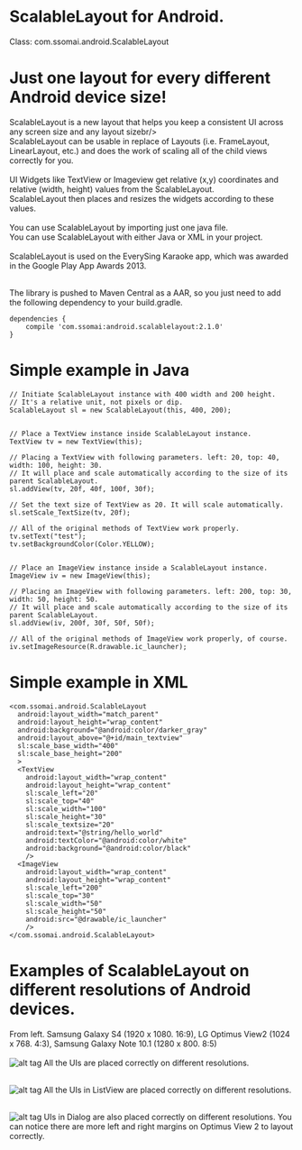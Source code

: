 ScalableLayout for Android. 
====================

Class: com.ssomai.android.ScalableLayout 

Just one layout for every different Android device size!<br/>
====================

ScalableLayout is a new layout that helps you keep a consistent UI across any screen size and any layout sizebr/>
<br/>
ScalableLayout can be usable in replace of Layouts (i.e. FrameLayout, LinearLayout, etc.) and does the work of scaling all of the child views correctly for you.<br/>
<br/>
UI Widgets like TextView or Imageview get relative (x,y) coordinates and relative (width, height) values from the ScalableLayout.<br/>
ScalableLayout then places and resizes the widgets according to these values.<br/>
<br/>
You can use ScalableLayout by importing just one java file.<br/>
You can use ScalableLayout with either Java or XML in your project.<br/>
<br/>
ScalableLayout is used on the EverySing Karaoke app, which was awarded in the Google Play App Awards 2013.<br/>
<br/>


The library is pushed to Maven Central as a AAR, so you just need to add the following dependency to your build.gradle.<br/>

    dependencies {
        compile 'com.ssomai:android.scalablelayout:2.1.0'
    }




# Simple example in Java

    // Initiate ScalableLayout instance with 400 width and 200 height. 
    // It's a relative unit, not pixels or dip.
    ScalableLayout sl = new ScalableLayout(this, 400, 200);


    // Place a TextView instance inside ScalableLayout instance. 
    TextView tv = new TextView(this);
    
    // Placing a TextView with following parameters. left: 20, top: 40, width: 100, height: 30.
    // It will place and scale automatically according to the size of its parent ScalableLayout.
    sl.addView(tv, 20f, 40f, 100f, 30f);
    
    // Set the text size of TextView as 20. It will scale automatically.
    sl.setScale_TextSize(tv, 20f);
    
    // All of the original methods of TextView work properly. 
    tv.setText("test");
    tv.setBackgroundColor(Color.YELLOW);
    
    
    // Place an ImageView instance inside a ScalableLayout instance. 
    ImageView iv = new ImageView(this);
    
    // Placing an ImageView with following parameters. left: 200, top: 30, width: 50, height: 50.
    // It will place and scale automatically according to the size of its parent ScalableLayout.
    sl.addView(iv, 200f, 30f, 50f, 50f);
    
    // All of the original methods of ImageView work properly, of course. 
    iv.setImageResource(R.drawable.ic_launcher);


# Simple example in XML

    <com.ssomai.android.ScalableLayout
      android:layout_width="match_parent"
      android:layout_height="wrap_content"
      android:background="@android:color/darker_gray"
      android:layout_above="@+id/main_textview"
      sl:scale_base_width="400"
      sl:scale_base_height="200"
      >
      <TextView 
        android:layout_width="wrap_content"
        android:layout_height="wrap_content"
        sl:scale_left="20"
        sl:scale_top="40"
        sl:scale_width="100"
        sl:scale_height="30"
        sl:scale_textsize="20"
        android:text="@string/hello_world" 
        android:textColor="@android:color/white"
        android:background="@android:color/black"
        />
      <ImageView 
        android:layout_width="wrap_content"
        android:layout_height="wrap_content"
        sl:scale_left="200"
        sl:scale_top="30"
        sl:scale_width="50"
        sl:scale_height="50"
        android:src="@drawable/ic_launcher"
        />
    </com.ssomai.android.ScalableLayout>        




Examples of ScalableLayout on different resolutions of Android devices.
====================
From left. Samsung Galaxy S4 (1920 x 1080. 16:9), LG Optimus View2 (1024 x 768. 4:3), Samsung Galaxy Note 10.1 (1280 x 800. 8:5)<br/><br/>
![alt tag](https://raw.github.com/ssomai/ScalableLayout/master/images/sl_01_main.jpg)
All the UIs are placed correctly on different resolutions.<br/><br/>

![alt tag](https://raw.github.com/ssomai/ScalableLayout/master/images/sl_02_singtop100.jpg)
All the UIs in ListView are placed correctly on different resolutions.<br/><br/>

![alt tag](https://raw.github.com/ssomai/ScalableLayout/master/images/sl_03_singoption.jpg)
UIs in Dialog are also placed correctly on different resolutions. You can notice there are more left and right margins on Optimus View 2 to layout correctly.<br/>




